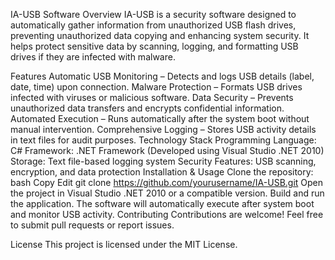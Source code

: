 IA-USB Software
Overview
IA-USB is a security software designed to automatically gather information from unauthorized USB flash drives, preventing unauthorized data copying and enhancing system security. It helps protect sensitive data by scanning, logging, and formatting USB drives if they are infected with malware.

Features
Automatic USB Monitoring – Detects and logs USB details (label, date, time) upon connection.
Malware Protection – Formats USB drives infected with viruses or malicious software.
Data Security – Prevents unauthorized data transfers and encrypts confidential information.
Automated Execution – Runs automatically after the system boot without manual intervention.
Comprehensive Logging – Stores USB activity details in text files for audit purposes.
Technology Stack
Programming Language: C#
Framework: .NET Framework (Developed using Visual Studio .NET 2010)
Storage: Text file-based logging system
Security Features: USB scanning, encryption, and data protection
Installation & Usage
Clone the repository:
bash
Copy
Edit
git clone https://github.com/yourusername/IA-USB.git
Open the project in Visual Studio .NET 2010 or a compatible version.
Build and run the application.
The software will automatically execute after system boot and monitor USB activity.
Contributing
Contributions are welcome! Feel free to submit pull requests or report issues.

License
This project is licensed under the MIT License.
